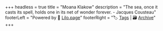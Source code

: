 +++
headless = true
title = "Moana Klakow"
description = "The sea, once it casts its spell, holds one in its net of wonder forever. - Jacques Cousteau"
footerLeft = "Powered by 💜 [Lilo.page](https://www.lilo.page)"
footerRight = "🏷️ [Tags](/tags/) | 🗃️ [Archive](/posts/)"
+++
